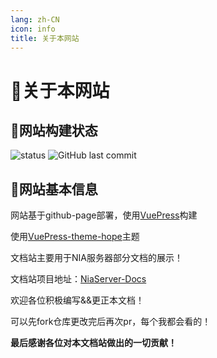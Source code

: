 ```yaml
---
lang: zh-CN
icon: info
title: 关于本网站
---
```


# 📜关于本网站

## 📇网站构建状态

![status](https://img.shields.io/github/actions/workflow/status/Nia-Server/NiaServer-Docs/deploy-docs.yml?style=for-the-badge)
![GitHub last commit](https://img.shields.io/github/last-commit/Nia-Server/NiaServer-Docs?style=for-the-badge)


## 🧵网站基本信息


网站基于github-page部署，使用[VuePress](https://v2.vuepress.vuejs.org/)构建

使用[VuePress-theme-hope](https://theme-hope.vuejs.press/)主题

文档站主要用于NIA服务器部分文档的展示！

文档站项目地址：[NiaServer-Docs](https://github.com/Nia-Server/NiaServer-Docs)

欢迎各位积极编写&&更正本文档！

可以先fork仓库更改完后再次pr，每个我都会看的！

**最后感谢各位对本文档站做出的一切贡献！**
